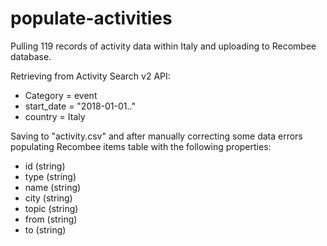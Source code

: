 # populate-activities
Pulling 119 records of activity data within Italy and uploading to Recombee database.

Retrieving from Activity Search v2 API: 
- Category = event
- start_date = "2018-01-01.."
- country = Italy

Saving to "activity.csv" and after manually correcting some data errors populating Recombee items table with the following properties:
- id (string)
- type (string)
- name (string)
- city (string)
- topic (string)
- from (string)
- to (string)
